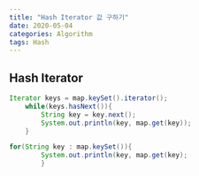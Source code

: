 ```yaml
---
title: "Hash Iterator 값 구하기"
date: 2020-05-04 
categories: Algorithm
tags: Hash 
---
```


## Hash Iterator

```java
Iterator keys = map.keySet().iterator();
	while(keys.hasNext()){
		String key = key.next();
		System.out.println(key, map.get(key));
	}
```

```java
for(String key : map.keySet()){
		System.out.println(key, map.get(key);
		}
```